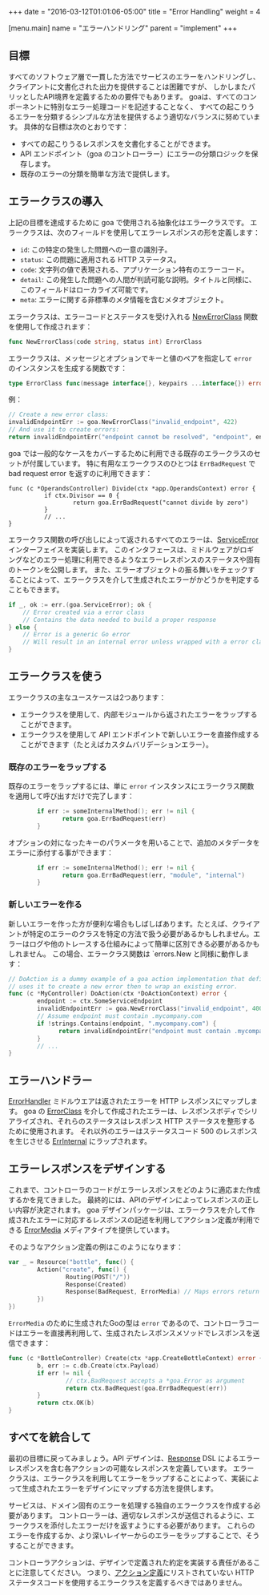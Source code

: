 +++
date = "2016-03-12T01:01:06-05:00"
title = "Error Handling"
weight = 4

[menu.main]
name = "エラーハンドリング"
parent = "implement"
+++

## 目標

すべてのソフトウェア層で一貫した方法でサービスのエラーをハンドリングし、
クライアントに文書化された出力を提供することは困難ですが、
しかしまたパリッとしたAPI境界を定義するための要件でもあります。 
goaは、すべてのコンポーネントに特別なエラー処理コードを記述することなく、
すべての起こりうるエラーを分類するシンプルな方法を提供するよう適切なバランスに努めています。
具体的な目標は次のとおりです：

* すべての起こりうるレスポンスを文書化することができます。
* API エンドポイント（goa のコントローラー）にエラーの分類ロジックを保存します。
* 既存のエラーの分類を簡単な方法で提供します。

## エラークラスの導入

上記の目標を達成するために goa で使用される抽象化はエラークラスです。
エラークラスは、次のフィールドを使用してエラーレスポンスの形を定義します：

* `id`: この特定の発生した問題への一意の識別子。
* `status`: この問題に適用される HTTP ステータス。
* `code`: 文字列の値で表現される、アプリケーション特有のエラーコード。
* `detail`: この発生した問題への人間が判読可能な説明。タイトルと同様に、このフィールドはローカライズ可能です。
* `meta`: エラーに関する非標準のメタ情報を含むメタオブジェクト。

エラークラスは、エラーコードとステータスを受け入れる
[NewErrorClass](https://goa.design/reference/goa/#func-newerrorclass-a-name-goa-errorclass-newerrorclass-a)
関数を使用して作成されます：

```go
func NewErrorClass(code string, status int) ErrorClass
```

エラークラスは、メッセージとオプションでキーと値のペアを指定して `error` のインスタンスを生成する関数です：

```go
type ErrorClass func(message interface{}, keypairs ...interface{}) error
```

例：

```go
// Create a new error class:
invalidEndpointErr := goa.NewErrorClass("invalid_endpoint", 422)
// And use it to create errors:
return invalidEndpointErr("endpoint cannot be resolved", "endpoint", endpoint, "error", err)
```
goa では一般的なケースをカバーするために利用できる既存のエラークラスのセットが付属しています。
特に有用なエラークラスのひとつは `ErrBadRequest` で bad request error を返すのに利用できます：

```
func (c *OperandsController) Divide(ctx *app.OperandsContext) error {
          if ctx.Divisor == 0 {
                  return goa.ErrBadRequest("cannot divide by zero")
          }
          // ...
}
```

エラークラス関数の呼び出しによって返されるすべてのエラーは、[ServiceError](https://goa.design/reference/goa/#type-serviceerror-a-name-goa-serviceerror-a) インターフェイスを実装します。
このインタフェースは、ミドルウェアがロギングなどのエラー処理に利用できるようなエラーレスポンスのステータスや固有のトークンを公開します。
また、エラーオブジェクトの振る舞いをチェックすることによって、エラークラスを介して生成されたエラーがかどうかを判定することもできます。

```go
if _, ok := err.(goa.ServiceError); ok {
    // Error created via a error class
    // Contains the data needed to build a proper response
} else {
    // Error is a generic Go error
    // Will result in an internal error unless wrapped with a error class
}
```

## エラークラスを使う

エラークラスの主なユースケースは2つあります：
* エラークラスを使用して、内部モジュールから返されたエラーをラップすることができます。
* エラークラスを使用して API エンドポイントで新しいエラーを直接作成することができます（たとえばカスタムバリデーションエラー）。

### 既存のエラーをラップする

既存のエラーをラップするには、単に `error` インスタンスにエラークラス関数を適用して呼び出すだけで完了します：

```go
        if err := someInternalMethod(); err != nil {
               return goa.ErrBadRequest(err)
        }
```

オプションの対になったキーのパラメータを用いることで、追加のメタデータをエラーに添付する事ができます：

```go
        if err := someInternalMethod(); err != nil {
               return goa.ErrBadRequest(err, "module", "internal")
        }
```

### 新しいエラーを作る

新しいエラーを作った方が便利な場合もしばしばあります。たとえば、クライアントが特定のエラーのクラスを特定の方法で扱う必要があるかもしれません。エラーはログや他のトレースする仕組みによって簡単に区別できる必要があるかもしれません。
この場合、エラークラス関数は `errors.New と同様に動作します：

```go
// DoAction is a dummy example of a goa action implementation that defines a new error class and
// uses it to create a new error then to wrap an existing error.
func (c *MyController) DoAction(ctx *DoActionContext) error {
        endpoint := ctx.SomeServiceEndpoint
        invalidEndpointErr := goa.NewErrorClass("invalid_endpoint", 400)
        // Assume endpoint must contain .mycompany.com
        if !strings.Contains(endpoint, ".mycompany.com") {
              return invalidEndpointErr("endpoint must contain .mycompany.com", "endpoint", endpoint)
        }
        // ...
}
```

## エラーハンドラー

[ErrorHandler](https://goa.design/reference/goa/middleware/#func-errorhandler-a-name-middleware-errorhandler-a)
ミドルウエアは返されたエラーを HTTP レスポンスにマップします。
goa の [ErrorClass](https://goa.design/reference/goa/#type-errorclass-a-name-goa-errorclass-a) を介して作成されたエラーは、レスポンスボディでシリアライズされ、それらのステータスはレスポンス HTTP ステータスを整形するために使用されます。
それ以外のエラーはステータスコード 500 のレスポンスを生じさせる [ErrInternal](https://goa.design/reference/goa/#variables) 
にラップされます。

## エラーレスポンスをデザインする

これまで、コントローラのコードがエラーレスポンスをどのように適応また作成するかを見てきました。
最終的には、APIのデザインによってレスポンスの正しい内容が決定されます。
goa デザインパッケージは、エラークラスを介して作成されたエラーに対応するレスポンスの記述を利用してアクション定義が利用できる [ErrorMedia](https://goa.design/reference/goa/#variables) メディアタイプを提供しています。

そのようなアクション定義の例はこのようになります：

```go
var _ = Resource("bottle", func() {
        Action("create", func() {
                Routing(POST("/"))
                Response(Created)
                Response(BadRequest, ErrorMedia) // Maps errors return by the Create action
        })
})
```

`ErrorMedia` のために生成されたGoの型は `error` であるので、コントローラコードはエラーを直接再利用して、生成されたレスポンスメソッドでレスポンスを送信できます：

```go
func (c *BottleController) Create(ctx *app.CreateBottleContext) error {
        b, err := c.db.Create(ctx.Payload)
        if err != nil {
                // ctx.BadRequest accepts a *goa.Error as argument
                return ctx.BadRequest(goa.ErrBadRequest(err))
        }
        return ctx.OK(b)
}
```

## すべてを統合して

最初の目標に戻ってみましょう。API デザインは、[Response](https://goa.design/reference/goa/design/apidsl/#func-response-a-name-apidsl-response-a) DSL によるエラーレスポンスを含む各アクションの可能なレスポンスを定義しています。
エラークラスは、エラークラスを利用してエラーをラップすることによって、実装によって生成されたエラーをデザインにマップする方法を提供します。

サービスは、ドメイン固有のエラーを処理する独自のエラークラスを作成する必要があります。
コントローラーは、適切なレスポンスが送信されるように、エラークラスを添付したエラーだけを返すようにする必要があります。
これらのエラーを作成するか、より深いレイヤーからのエラーをラップすることで、そうすることができます。

コントローラアクションは、デザインで定義された約定を実装する責任があることに注意してください。
つまり、[アクション定義](https://goa.design/reference/goa/design/apidsl/#func-action-a-name-apidsl-action-a)にリストされていない HTTP ステータスコードを使用するエラークラスを定義するべきではありません。

